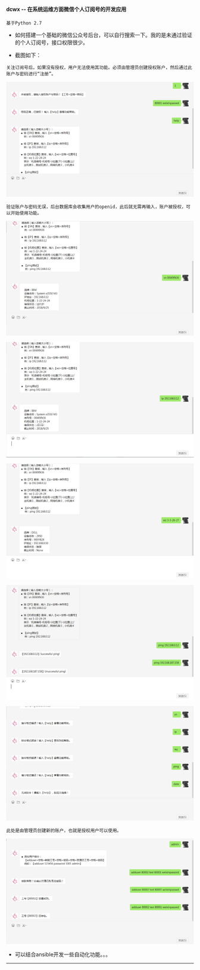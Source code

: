 #### **dcwx -- 在系统运维方面微信个人订阅号的开发应用**

``` 
基于Python 2.7
```

- 如何搭建一个基础的微信公众号后台，可以自行搜索一下。我的是未通过验证的个人订阅号，接口权限很少。


- 截图如下：

```
关注订阅号后，如果没有授权，用户无法使用其功能。必须由管理员创建授权账户，然后通过此账户与密码进行“注册”。
```

![image](https://github.com/dayerong/dcwx/blob/master/png-1.png?raw=true)

```
验证账户与密码无误，后台数据库会收集用户的openid，此后就无需再输入，账户被授权，可以开始使用功能。
```
![image](https://github.com/dayerong/dcwx/blob/master/png-2.png?raw=true)

![image](https://github.com/dayerong/dcwx/blob/master/png-3.png?raw=true)

![image](https://github.com/dayerong/dcwx/blob/master/png-4.png?raw=true)

![image](https://github.com/dayerong/dcwx/blob/master/png-5.png?raw=true)

![image](https://github.com/dayerong/dcwx/blob/master/png-6.png?raw=true)

```
此处是由管理员创建新的账户，也就是授权用户可以使用。
```
![image](https://github.com/dayerong/dcwx/blob/master/png-7.png?raw=true)


- 可以结合ansible开发一些自动化功能。。。

---